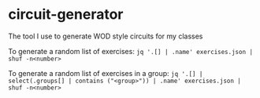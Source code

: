 # circuit-generator
The tool I use to generate WOD style circuits for my classes

To generate a random list of exercises:
`jq '.[] | .name' exercises.json | shuf -n<number>`

To generate a random list of exercises in a group:
`jq '.[] | select(.groups[] | contains ("<group>")) | .name' exercises.json | shuf -n<number>`
